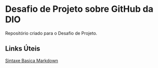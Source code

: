 # Desafio de Projeto sobre GitHub da DIO
Repositório criado para o Desafio de Projeto.
## Links Úteis

[Sintaxe Basica Markdown](https://www.markdownguide.org/basic-syntax/)
